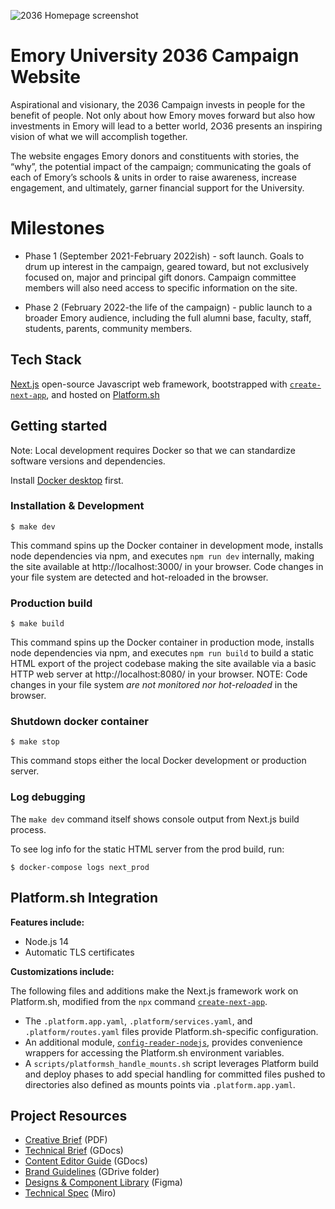 ![2036 Homepage screenshot](https://i.imgur.com/Nq9CHb1.jpeg)

# Emory University 2036 Campaign Website

Aspirational and visionary, the 2036 Campaign invests in people for the
benefit of people. Not only about how Emory moves forward but also how
investments in Emory will lead to a better world, 2O36 presents an inspiring
vision of what we will accomplish together.

The website engages Emory donors and constituents with stories, the “why”, the
potential impact of the campaign; communicating the goals of each of Emory’s
schools & units in order to raise awareness, increase engagement, and ultimately,
garner financial support for the University.


# Milestones

* Phase 1 (September 2021-February 2022ish) - soft launch. Goals to drum up
  interest in the campaign, geared toward, but not exclusively focused on, major
  and principal gift donors. Campaign committee members will also need access
  to specific information on the site.

* Phase 2 (February 2022-the life of the campaign) - public launch to a broader
  Emory audience, including the full alumni base, faculty, staff, students,
  parents, community members.

## Tech Stack

[Next.js](https://nextjs.org/) open-source Javascript web framework, bootstrapped
with [`create-next-app`][create-next-app], and hosted on [Platform.sh][platform-sh]

## Getting started

Note: Local development requires Docker so that we can standardize software
versions and dependencies.

Install [Docker desktop](https://docker.com/products/docker-desktop) first.

### Installation & Development

    $ make dev

This command spins up the Docker container in development mode, installs node
dependencies via npm, and executes `npm run dev` internally, making the site
available at http://localhost:3000/ in your browser. Code changes in your
file system are detected and hot-reloaded in the browser.

### Production build

    $ make build

This command spins up the Docker container in production mode, installs node
dependencies via npm, and executes `npm run build` to build a static HTML
export of the project codebase making the site available via a basic HTTP
web server at http://localhost:8080/ in your browser. NOTE: Code changes in
your file system *are not monitored nor hot-reloaded* in the browser.

### Shutdown docker container

    $ make stop

This command stops either the local Docker development or production server.

### Log debugging

The `make dev` command itself shows console output from Next.js build process.

To see log info for the static HTML server from the prod build, run:

    $ docker-compose logs next_prod

## Platform.sh Integration

**Features include:**

* Node.js 14
* Automatic TLS certificates

**Customizations include:**

The following files and additions make the Next.js framework work on
Platform.sh, modified from the `npx` command [`create-next-app`][create-next-app].

* The `.platform.app.yaml`, `.platform/services.yaml`, and `.platform/routes.yaml`
  files provide Platform.sh-specific configuration.
* An additional module, [`config-reader-nodejs`][config-reader-nodejs], provides
  convenience wrappers for accessing the Platform.sh environment variables.
* A `scripts/platformsh_handle_mounts.sh` script leverages Platform build and
  deploy phases to add special handling for committed files pushed to directories
  also defined as mounts points via `.platform.app.yaml`.

## Project Resources

* [Creative Brief][creative-brief] (PDF)
* [Technical Brief][technical-brief] (GDocs)
* [Content Editor Guide][content-editor-guide] (GDocs)
* [Brand Guidelines][brand-guide] (GDrive folder)
* [Designs & Component Library][figma] (Figma)
* [Technical Spec][miro] (Miro)


[platform-sh]: https://platform.sh/marketplace/nodejs/
[create-next-app]: https://github.com/vercel/next.js/tree/canary/packages/create-next-app
[config-reader-nodejs]: https://github.com/platformsh/config-reader-nodejs
[creative-brief]: https://drive.google.com/file/d/1TFiqv9IY3kSJSGcR6pqZRUskEguNjGgA/view
[technical-brief]: https://docs.google.com/document/d/1QsFaQ1iJL__LEeZFuiLoUCdJ1gpkcrtfjijpMgwmOVw/
[brand-guide]: https://drive.google.com/drive/folders/1kmWQ2nrndwP6nzaY7_brTNkqytepOiE2
[figma]: https://www.figma.com/file/ts9PYKFK6a53xMCnplR50t/2O36
[miro]: https://miro.com/app/board/o9J_l7T5iRo=/
[content-editor-guide]: https://docs.google.com/document/d/1Tmr7MzXbNFwkzhJh7ibHq4DuHUwJl_D9RUAtmuHHyx0/
